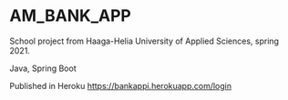 # AM_BANK_APP


School project from Haaga-Helia University of Applied Sciences, spring 2021.


Java, Spring Boot

Published in Heroku https://bankappi.herokuapp.com/login
